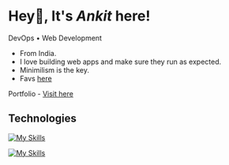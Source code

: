 # Hey👋, It's *Ankit* here!

DevOps • Web Development
* From India.
* I love building web apps and make sure they run as expected.
* Minimilism is the key.
* Favs [here](https://ankitraj.vercel.app/anime)
  
Portfolio - <a href='https://ankitraj.vercel.app/' target='_blank'> Visit here</a>
## Technologies

[![My Skills](https://skillicons.dev/icons?i=ts,next,tailwind,prisma,sass)](https://skillicons.dev)


[![My Skills](https://skillicons.dev/icons?i=docker,kubernetes,jenkins,terraform,aws,ansible,python,gitlab)](https://skillicons.dev)
